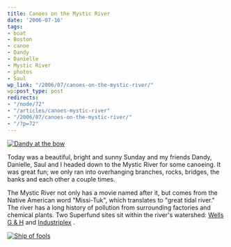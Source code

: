 ```yaml
---
title: Canoes on the Mystic River
date: '2006-07-16'
tags:
- boat
- Boston
- canoe
- Dandy
- Danielle
- Mystic River
- photos
- Saul
wp_link: "/2006/07/canoes-on-the-mystic-river/"
wp:post_type: post
redirects:
- "/node/72"
- "/articles/canoes-mystic-river"
- "/2006/07/canoes-on-the-mystic-river/"
- "/?p=72"
---
```


[ ![Dandy at the bow](http://static.flickr.com/70/191359967_ff58c48abe.jpg) ](http://www.flickr.com/photos/bensheldon/191359967/ "Photo Sharing")

Today was a beautiful, bright and sunny Sunday and my friends Dandy, Danielle, Saul and I headed down to the Mystic River for some canoeing. It was great fun; we only ran into overhanging branches, rocks, bridges, the banks and each other a couple times.

The Mystic River not only has a movie named after it, but comes from the Native American word "Missi-Tuk", which translates to "great tidal river." The river has a long history of pollution from surrounding factories and chemical plants. Two Superfund sites sit within the river's watershed: [Wells G & H](http://www.epa.gov/region01/superfund/sites/wellsgh) and [Industriplex](http://www.epa.gov/region01/superfund/sites/industriplex) .

[ ![Ship of fools](http://static.flickr.com/69/191358685_1e255c0cdf.jpg) ](http://www.flickr.com/photos/bensheldon/191358685/ "Photo Sharing")

